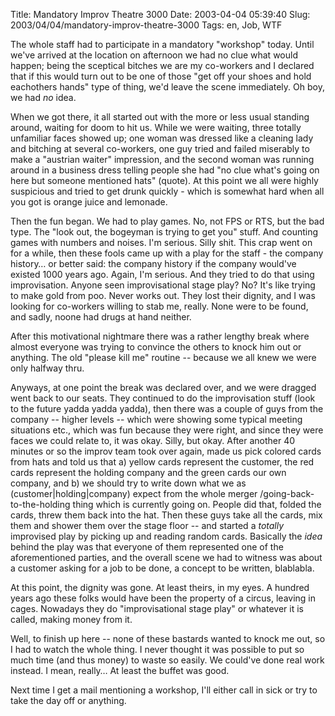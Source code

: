 Title: Mandatory Improv Theatre 3000
Date: 2003-04-04 05:39:40
Slug: 2003/04/04/mandatory-improv-theatre-3000
Tags: en, Job, WTF


The whole staff had to participate in a mandatory "workshop" today. Until
we've arrived at the location on afternoon we had no clue what would happen;
being the sceptical bitches we are my co-workers and I declared that if this
would turn out to be one of those "get off your shoes and hold eachothers
hands" type of thing, we'd leave the scene immediately. Oh boy, we had _no_
idea.

When we got there, it all started out with the more or less usual standing
around, waiting for doom to hit us. While we were waiting, three totally
unfamiliar faces showed up; one woman was dressed like a cleaning lady and
bitching at several co-workers, one guy tried and failed miserably to make a
"austrian waiter" impression, and the second woman was running around in a
business dress telling people she had "no clue what's going on here but
someone mentioned hats" (quote). At this point we all were highly suspicious
and tried to get drunk quickly - which is somewhat hard when all you got is
orange juice and lemonade.

Then the fun began. We had to play games. No, not FPS or RTS, but the bad
type. The "look out, the bogeyman is trying to get you" stuff. And counting
games with numbers and noises. I'm serious. Silly shit. This crap went on for
a while, then these fools came up with a play for the staff - the company
history… or better said: the company history if the company would've existed
1000 years ago. Again, I'm serious. And they tried to do that using
improvisation. Anyone seen improvisational stage play? No? It's like trying to
make gold from poo. Never works out. They lost their dignity, and I was
looking for co-workers willing to stab me, really. None were to be found, and
sadly, noone had drugs at hand neither.

After this motivational nightmare there was a rather lengthy break where
almost everyone was trying to convince the others to knock him out or
anything. The old "please kill me" routine -- because we all knew we were only
halfway thru.

Anyways, at one point the break was declared over, and we were dragged went
back to our seats. They continued to do the improvisation stuff (look to the
future yadda yadda yadda), then there was a couple of guys from the company --
higher levels -- which were showing some typical meeting situations etc.,
which was fun because they were right, and since they were faces we could
relate to, it was okay. Silly, but okay. After another 40 minutes or so the
improv team took over again, made us pick colored cards from hats and told us
that a) yellow cards represent the customer, the red cards represent the
holding company and the green cards our own company, and b) we should try to
write down what we as (customer|holding|company) expect from the whole merger
/going-back-to-the-holding thing which is currently going on. People did that,
folded the cards, threw them back into the hat. Then these guys take all the
cards, mix them and shower them over the stage floor -- and started a
_totally_ improvised play by picking up and reading random cards. Basically
the _idea_ behind the play was that everyone of them represented one of the
aforementioned parties, and the overall scene we had to witness was about a
customer asking for a job to be done, a concept to be written, blablabla.

At this point, the dignity was gone. At least theirs, in my eyes. A hundred
years ago these folks would have been the property of a circus, leaving in
cages. Nowadays they do "improvisational stage play" or whatever it is called,
making money from it.

Well, to finish up here -- none of these bastards wanted to knock me out, so I
had to watch the whole thing. I never thought it was possible to put so much
time (and thus money) to waste so easily. We could've done real work instead.
I mean, really… At least the buffet was good.

Next time I get a mail mentioning a workshop, I'll either call in sick or try
to take the day off or anything.
